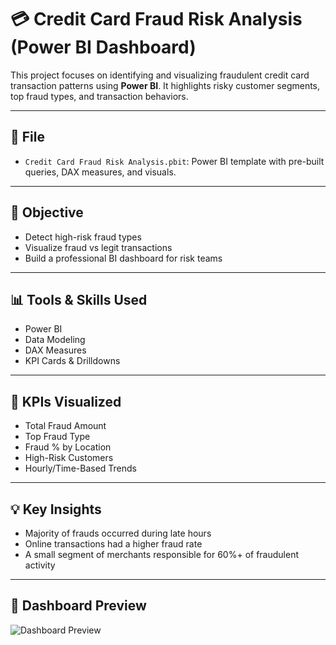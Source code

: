 # 💳 Credit Card Fraud Risk Analysis (Power BI Dashboard)

This project focuses on identifying and visualizing fraudulent credit card transaction patterns using **Power BI**. It highlights risky customer segments, top fraud types, and transaction behaviors.

---

## 📁 File

- `Credit Card Fraud Risk Analysis.pbit`: Power BI template with pre-built queries, DAX measures, and visuals.

---

## 🎯 Objective

- Detect high-risk fraud types
- Visualize fraud vs legit transactions
- Build a professional BI dashboard for risk teams

---

## 📊 Tools & Skills Used

- Power BI
- Data Modeling
- DAX Measures
- KPI Cards & Drilldowns

---

## 📌 KPIs Visualized

- Total Fraud Amount  
- Top Fraud Type  
- Fraud % by Location  
- High-Risk Customers  
- Hourly/Time-Based Trends  

---


## 💡 Key Insights

- Majority of frauds occurred during late hours  
- Online transactions had a higher fraud rate  
- A small segment of merchants responsible for 60%+ of fraudulent activity
  

---

## 📸 Dashboard Preview

![Dashboard Preview](https://github.com/Swapnil0895/Credit_Card_Fraud_Risk_Analysis_Power-BI/blob/main/dashboard-preview.png?raw=true)


